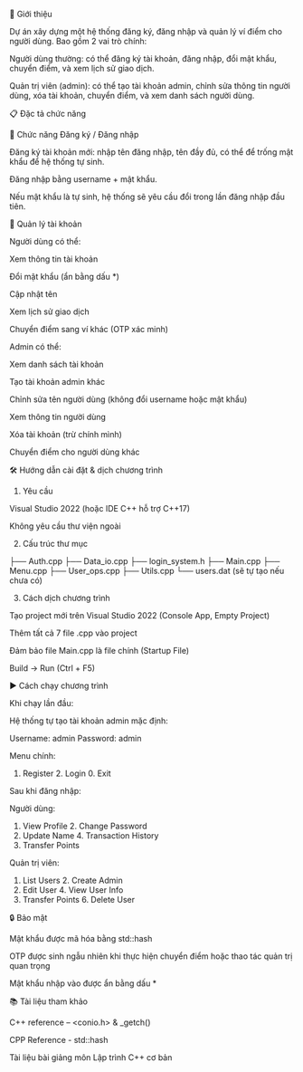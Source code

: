📌 Giới thiệu

Dự án xây dựng một hệ thống đăng ký, đăng nhập và quản lý ví điểm cho người dùng. Bao gồm 2 vai trò chính:

Người dùng thường: có thể đăng ký tài khoản, đăng nhập, đổi mật khẩu, chuyển điểm, và xem lịch sử giao dịch.

Quản trị viên (admin): có thể tạo tài khoản admin, chỉnh sửa thông tin người dùng, xóa tài khoản, chuyển điểm, và xem danh sách người dùng.

📋 Đặc tả chức năng

🔐 Chức năng Đăng ký / Đăng nhập

Đăng ký tài khoản mới: nhập tên đăng nhập, tên đầy đủ, có thể để trống mật khẩu để hệ thống tự sinh.

Đăng nhập bằng username + mật khẩu.

Nếu mật khẩu là tự sinh, hệ thống sẽ yêu cầu đổi trong lần đăng nhập đầu tiên.

📁 Quản lý tài khoản

Người dùng có thể:

Xem thông tin tài khoản

Đổi mật khẩu (ẩn bằng dấu *)

Cập nhật tên

Xem lịch sử giao dịch

Chuyển điểm sang ví khác (OTP xác minh)

Admin có thể:

Xem danh sách tài khoản

Tạo tài khoản admin khác

Chỉnh sửa tên người dùng (không đổi username hoặc mật khẩu)

Xem thông tin người dùng

Xóa tài khoản (trừ chính mình)

Chuyển điểm cho người dùng khác

🛠️ Hướng dẫn cài đặt & dịch chương trình

1. Yêu cầu

Visual Studio 2022 (hoặc IDE C++ hỗ trợ C++17)

Không yêu cầu thư viện ngoài

2. Cấu trúc thư mục

├── Auth.cpp
├── Data_io.cpp
├── login_system.h
├── Main.cpp
├── Menu.cpp
├── User_ops.cpp
├── Utils.cpp
└── users.dat (sẽ tự tạo nếu chưa có)

3. Cách dịch chương trình

Tạo project mới trên Visual Studio 2022 (Console App, Empty Project)

Thêm tất cả 7 file .cpp vào project

Đảm bảo file Main.cpp là file chính (Startup File)

Build → Run (Ctrl + F5)

▶️ Cách chạy chương trình

Khi chạy lần đầu:

Hệ thống tự tạo tài khoản admin mặc định:

Username: admin
Password: admin

Menu chính:

1. Register    2. Login    0. Exit

Sau khi đăng nhập:

Người dùng:

1. View Profile   2. Change Password
3. Update Name    4. Transaction History
5. Transfer Points

Quản trị viên:

1. List Users     2. Create Admin
3. Edit User      4. View User Info
5. Transfer Points   6. Delete User

🔒 Bảo mật

Mật khẩu được mã hóa bằng std::hash

OTP được sinh ngẫu nhiên khi thực hiện chuyển điểm hoặc thao tác quản trị quan trọng

Mật khẩu nhập vào được ẩn bằng dấu *

📚 Tài liệu tham khảo

C++ reference – <conio.h> & _getch()

CPP Reference - std::hash

Tài liệu bài giảng môn Lập trình C++ cơ bản
